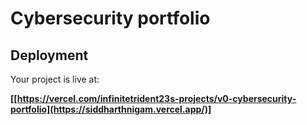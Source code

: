 # Cybersecurity portfolio

## Deployment

Your project is live at:

**[[https://vercel.com/infinitetrident23s-projects/v0-cybersecurity-portfolio](https://siddharthnigam.vercel.app/)]**

